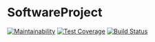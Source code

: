 # SoftwareProject
[![Maintainability](https://api.codeclimate.com/v1/badges/daf3024cb8ffe3b68eca/maintainability)](https://codeclimate.com/github/SDPTeam15/PolyEvents/Maintainability)
[![Test Coverage](https://api.codeclimate.com/v1/badges/daf3024cb8ffe3b68eca/test_coverage)](https://codeclimate.com/github/SDPTeam15/PolyEvents/test_coverage)
[![Build Status](https://api.cirrus-ci.com/github/SDPTeam15/PolyEvents.svg)](https://cirrus-ci.com/github/SDPTeam15/PolyEvents)
